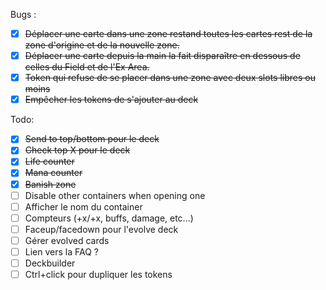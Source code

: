 Bugs :
- [x] ~~Déplacer une carte dans une zone restand toutes les cartes rest de la zone d'origine et de la nouvelle zone.~~
- [x] ~~Déplacer une carte depuis la main la fait disparaître en dessous de celles du Field et de l'Ex Area.~~
- [x] ~~Token qui refuse de se placer dans une zone avec deux slots libres ou moins~~
- [x] ~~Empêcher les tokens de s'ajouter au deck~~

Todo:
- [x] ~~Send to top/bottom pour le deck~~
- [x] ~~Check top X pour le deck~~
- [x] ~~Life counter~~
- [x] ~~Mana counter~~
- [x] ~~Banish zone~~
- [ ] Disable other containers when opening one
- [ ] Afficher le nom du container
- [ ] Compteurs (+x/+x, buffs, damage, etc...)
- [ ] Faceup/facedown pour l'evolve deck
- [ ] Gérer evolved cards
- [ ] Lien vers la FAQ ?
- [ ] Deckbuilder
- [ ] Ctrl+click pour dupliquer les tokens
